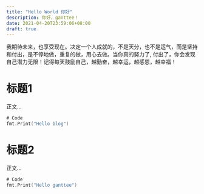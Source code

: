 ```yaml
---
title: "Hello World 你好"
description: 你好，ganttee！
date: 2021-04-20T23:59:06+08:00
draft: true
---
```



  我期待未来，也享受现在。决定一个人成就的，不是天分，也不是运气，而是坚持和付出，是不停地做，重复的做，用心去做。当你真的努力了,
付出了，你会发现自己潜力无限！记得每天鼓励自己，越勤奋，越幸运，越感恩，越幸福！

# 标题1

正文...
```go
# Code
fmt.Print("Hello blog")
```

# 标题2

正文...
```go
# Code
fmt.Print("Hello ganttee")
```
